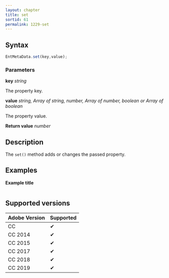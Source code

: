 ```yaml
---
layout: chapter
title: set
sortid: 61
permalink: 1229-set
---
```

## Syntax

```javascript
EntMetaData.set(key,value);
```

### Parameters

**key** *string* 

The property key.

**value** *string, Array of string, number, Array of number, boolean or Array of boolean*

The property value.

**Return value** *number*

## Description

The `set()` method adds or changes the passed property. 

## Examples

**Example title**

```javascript

```

## Supported versions

| Adobe Version | Supported |
|---------------|---------|
| CC            | ✔       |
| CC 2014       | ✔       |
| CC 2015       | ✔       |
| CC 2017       | ✔       |
| CC 2018       | ✔       |
| CC 2019       | ✔       |